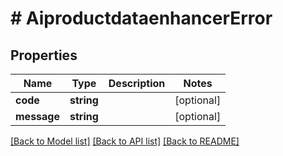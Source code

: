 # # AiproductdataenhancerError


## Properties 


Name | Type | Description | Notes
------------ | ------------- | ------------- | -------------
**code**| **string** |   | [optional]
**message**| **string** |   | [optional]


[[Back to Model list]](../../README.md#models) [[Back to API list]](../../README.md#endpoints) [[Back to README]](../../README.md)


